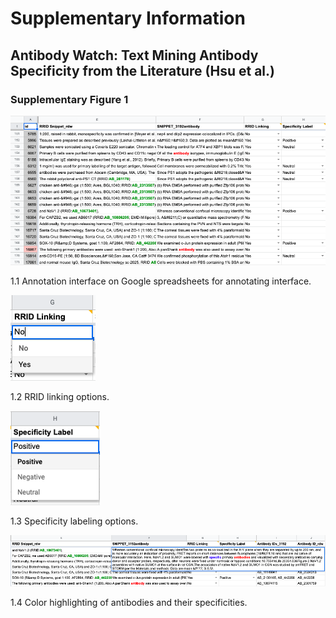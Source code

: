 # Supplementary Information
## Antibody Watch: Text Mining Antibody Specificity from the Literature (Hsu et al.) 
### Supplementary Figure 1
![Fig 1.1](SupImages/SupFig1-1.png)

1.1 Annotation interface on Google spreadsheets for annotating interface.

![Fig 1.2](SupImages/SupFig1-2.png)

1.2 RRID linking options.

![Fig 1.3](SupImages/SupFig1-3.png)

1.3 Specificity labeling options.

![Fig 1.4](SupImages/SupFig1-4.png)

1.4 Color highlighting of antibodies and their specificities.
